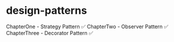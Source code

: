 # design-patterns
ChapterOne - Strategy Pattern ✅
ChapterTwo - Observer Pattern ✅
ChapterThree - Decorator Pattern ✅
